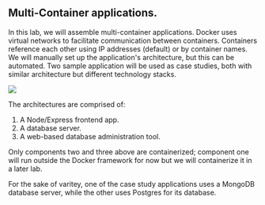 ## Multi-Container applications.

In this lab, we will assemble multi-container applications. Docker uses virtual networks to facilitate communication between containers. Containers reference each other using IP addresses (default) or by container names. We will manually set up the application's architecture, but this can be automated. Two sample application will be used as case studies, both with similar architecture but different technology stacks. 

![][arch]

The architectures are comprised of:

1. A Node/Express frontend app.
1. A database server.
1. A web-based database administration tool.


Only components two and three above are containerized; component one will run outside the Docker framework for now but we will containerize it in a later lab.

For the sake of varitey, one of the case study applications uses a MongoDB database server, while the other uses Postgres for its database.

[arch]: ./img/arch.png
